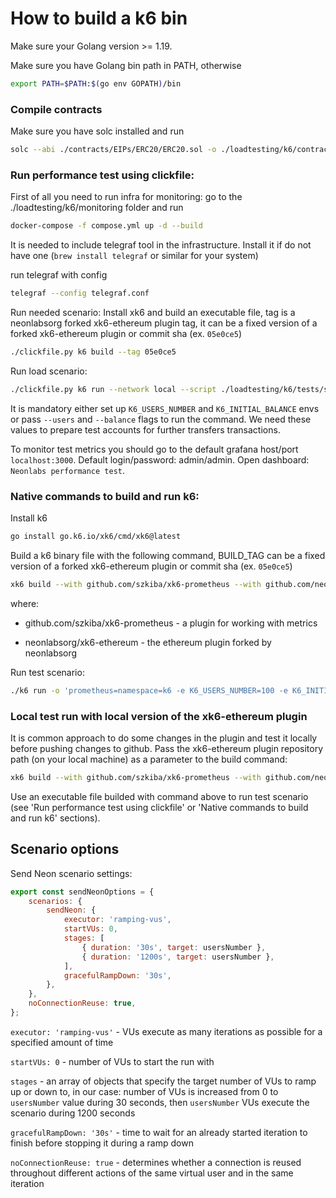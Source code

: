 # How to build a k6 bin

Make sure your Golang version >= 1.19.

Make sure you have Golang bin path in PATH, otherwise
```bash
export PATH=$PATH:$(go env GOPATH)/bin
```

### Compile contracts
Make sure you have solc installed and run
```bash
solc --abi ./contracts/EIPs/ERC20/ERC20.sol -o ./loadtesting/k6/contracts/ERC20 --combined-json abi,bin --pretty-json
```

### Run performance test using clickfile:
First of all you need to run infra for monitoring:
go to the ./loadtesting/k6/monitoring folder and run
```bash
docker-compose -f compose.yml up -d --build
```
It is needed to include telegraf tool in the infrastructure. Install it if do not have one (```brew install telegraf``` or similar for your system)

run telegraf with config
```bash
telegraf --config telegraf.conf
```

Run needed scenario:
Install xk6 and build an executable file, tag is a neonlabsorg forked xk6-ethereum plugin tag, it can be a fixed version of a forked xk6-ethereum plugin or commit sha (ex. ```05e0ce5```)
```bash
./clickfile.py k6 build --tag 05e0ce5
```

Run load scenario:
```bash
./clickfile.py k6 run --network local --script ./loadtesting/k6/tests/sendNeon.test.js --users 100 --balance 200
```

It is mandatory either set up `K6_USERS_NUMBER` and `K6_INITIAL_BALANCE` envs or pass `--users` and `--balance` flags to run the command. We need these values to prepare test accounts for further transfers transactions. 

To monitor test metrics you should go to the default grafana host/port ```localhost:3000```. Default login/password: admin/admin. Open dashboard: ``` Neonlabs performance test```.

### Native commands to build and run k6:
Install k6
```bash
go install go.k6.io/xk6/cmd/xk6@latest
```
Build a k6 binary file with the following command, BUILD_TAG can be a fixed version of a forked xk6-ethereum plugin or commit sha (ex. ```05e0ce5```)
 ```bash
xk6 build --with github.com/szkiba/xk6-prometheus --with github.com/neonlabsorg/xk6-ethereum@${BUILD_TAG}
```
where: 

- github.com/szkiba/xk6-prometheus - a plugin for working with metrics

- neonlabsorg/xk6-ethereum - the ethereum plugin forked by neonlabsorg

Run test scenario:
```bash
./k6 run -o 'prometheus=namespace=k6 -e K6_USERS_NUMBER=100 -e K6_INITIAL_BALANCE=200 ./loadtesting/k6/tests/sendNeon.test.js
```

### Local test run with local version of the xk6-ethereum plugin
It is common approach to do some changes in the plugin and test it locally before pushing changes to github.
Pass the xk6-ethereum plugin repository path (on your local machine) as a parameter to the build command:
```bash
xk6 build --with github.com/szkiba/xk6-prometheus --with github.com/neonlabsorg/xk6-ethereum="<path_to_xk6_ethereum_plugin_repository>" 
```
Use an executable file builded with command above to run test scenario (see 'Run performance test using clickfile' or 'Native commands to build and run k6' sections).


## Scenario options
Send Neon scenario settings:
```js
export const sendNeonOptions = {
    scenarios: {
        sendNeon: {
            executor: 'ramping-vus',
            startVUs: 0,
            stages: [
                { duration: '30s', target: usersNumber },
                { duration: '1200s', target: usersNumber },
            ],
            gracefulRampDown: '30s',
        },
    },
    noConnectionReuse: true,
};
```
```executor: 'ramping-vus'``` -  VUs execute as many iterations as possible for a specified amount of time

```startVUs: 0``` - number of VUs to start the run with

```stages``` - an array of objects that specify the target number of VUs to ramp up or down to, in our case: number of VUs is increased from 0 to `usersNumber` value during 30 seconds, then `usersNumber` VUs execute the scenario during 1200 seconds

```gracefulRampDown: '30s'``` - time to wait for an already started iteration to finish before stopping it during a ramp down 

```noConnectionReuse: true``` - determines whether a connection is reused throughout different actions of the same virtual user and in the same iteration